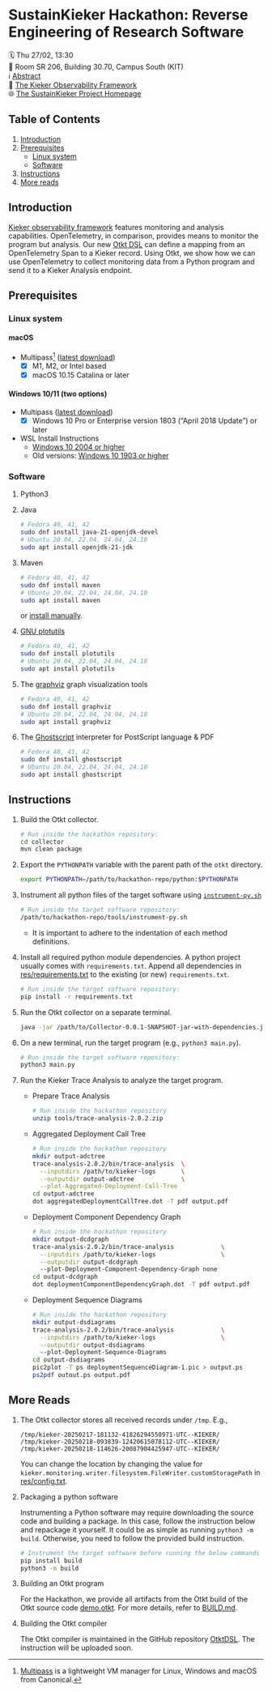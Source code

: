 # SustainKieker Hackathon: Reverse Engineering of Research Software

🗓️ Thu 27/02, 13:30
<br>📍 Room SR 206, Building 30.70, Campus South (KIT)
<br>ℹ️ [Abstract](https://events.hifis.net/event/1741/contributions/14031/)
<br>🔬 [The Kieker Observability Framework](https://kieker-monitoring.net)
<br>🌐 [The SustainKieker Project Homepage](https://sustainkieker.kieker-monitoring.net)

## Table of Contents

1. [Introduction](#introduction)
1. [Prerequisites](#prerequisites)
   * [Linux system](#linux-system)
   * [Software](#software)
1. [Instructions](#instructions)
1. [More reads](#more-reads)

## Introduction

[Kieker observability framework](https://kieker-monitoring.net/) features monitoring and analysis capabilities.
OpenTelemetry, in comparison, provides means to monitor the program but analysis. Our new [Otkt DSL](https://github.com/silvergl/OtktDSL) can define a mapping from an OpenTelemetry Span to a Kieker record.
Using Otkt, we show how we can use OpenTelemetry to collect monitoring data from a Python program and send it to a Kieker Analysis endpoint.

## Prerequisites

### Linux system
   
#### macOS
* Multipass[^1] ([latest download](https://canonical.com/multipass/download/macos))
  - [x] M1, M2, or Intel based
  - [x] macOS 10.15 Catalina or later

[^1]: [Multipass](https://github.com/canonical/multipass) is a lightweight VM manager for Linux, Windows and macOS from Canonical.

#### Windows 10/11 (two options)
* Multipass ([latest download](https://canonical.com/multipass/download/windows))
  - [x] Windows 10 Pro or Enterprise version 1803 (“April 2018 Update”) or later
* WSL Install Instructions
  * [Windows 10 2004 or higher](https://learn.microsoft.com/en-us/windows/wsl/install)
  * Old versions: [Windows 10 1903 or higher](https://learn.microsoft.com/en-us/windows/wsl/install-manual)

### Software
1. Python3

1. Java
   ```bash
   # Fedora 40, 41, 42
   sudo dnf install java-21-openjdk-devel
   # Ubuntu 20.04, 22.04, 24.04, 24.10
   sudo apt install openjdk-21-jdk
   ```
1. Maven
   ```bash
   # Fedora 40, 41, 42
   sudo dnf install maven
   # Ubuntu 20.04, 22.04, 24.04, 24.10
   sudo apt install maven
   ```
   or [install manually](https://maven.apache.org/install.html).

1. [GNU plotutils](http://www.gnu.org/software/plotutils/)
   ```bash
   # Fedora 40, 41, 42
   sudo dnf install plotutils
   # Ubuntu 20.04, 22.04, 24.04, 24.10
   sudo apt install plotutils
   ```
1. The [graphviz](http://www.graphviz.org/) graph visualization tools
   ```bash
   # Fedora 40, 41, 42
   sudo dnf install graphviz
   # Ubuntu 20.04, 22.04, 24.04, 24.10
   sudo apt install graphviz
   ```

1. The [Ghostscript](https://ghostscript.com/) interpreter for PostScript language & PDF
   ```bash
   # Fedora 40, 41, 42
   sudo dnf install ghostscript
   # Ubuntu 20.04, 22.04, 24.04, 24.10
   sudo apt install ghostscript
   ```

## Instructions

1. Build the Otkt collector.
   ```bash
   # Run inside the hackathon repository:
   cd collector
   mvn clean package
   ```

1. Export the `PYTHONPATH` variable with the parent path of the `otkt`
   directory.

   ```bash
   export PYTHONPATH=/path/to/hackathon-repo/python:$PYTHONPATH
   ```

1. Instrument all python files of the target software using [`instrument-py.sh`](tools/instrument-py.sh)

   ```bash
   # Run inside the target software repository:
   /path/to/hackathon-repo/tools/instrument-py.sh
   ```

   * It is important to adhere to the indentation of each method definitions.

1. Install all required python module dependencies. A python project usually
   comes with `requirements.txt`. Append all dependencies in
   [res/requirements.txt](res/requirements.txt) to the existing (or new)
   `requirements.txt`.

   ```bash
   # Run inside the target software repository:
   pip install -r requirements.txt 
   ```

1. Run the Otkt collector on a separate terminal.

   ```bash
   java -jar /path/to/Collector-0.0.1-SNAPSHOT-jar-with-dependencies.jar -c /path/to/config.txt
   ```

1. On a new terminal, run the target program (e.g., `python3 main.py`).

    ```bash
    # Run inside the target software repository:
    python3 main.py
    ```

1. Run the Kieker Trace Analysis to analyze the target program.

   * Prepare Trace Analysis
     ```bash
     # Run inside the hackathon repository
     unzip tools/trace-analysis-2.0.2.zip
     ```

   * Aggregated Deployment Call Tree
     ```bash
     # Run inside the hackathon repository
     mkdir output-adctree
     trace-analysis-2.0.2/bin/trace-analysis  \
       --inputdirs /path/to/kieker-logs       \
       --outputdir output-adctree             \
       --plot-Aggregated-Deployment-Call-Tree
     cd output-adctree
     dot aggregatedDeploymentCallTree.dot -T pdf output.pdf
     ```

   * Deployment Component Dependency Graph
     ```bash
     # Run inside the hackathon repository
     mkdir output-dcdgraph
     trace-analysis-2.0.2/bin/trace-analysis             \
       --inputdirs /path/to/kieker-logs                  \
       --outputdir output-dcdgraph
       --plot-Deployment-Component-Dependency-Graph none
     cd output-dcdgraph
     dot deploymentComponentDependencyGraph.dot -T pdf output.pdf
     ```

   * Deployment Sequence Diagrams
     ```bash
     # Run inside the hackathon repository
     mkdir output-dsdiagrams
     trace-analysis-2.0.2/bin/trace-analysis             \
       --inputdirs /path/to/kieker-logs                  \
       --outputdir output-dsdiagrams
       --plot-Deployment-Sequence-Diagrams
     cd output-dsdiagrams
     pic2plot -T ps deploymentSequenceDiagram-1.pic > output.ps
     ps2pdf outout.ps output.pdf
     ```

## More Reads
1. The Otkt collector stores all received records under `/tmp`. E.g.,

   ```
   /tmp/kieker-20250217-181132-41826294550971-UTC--KIEKER/
   /tmp/kieker-20250218-093839-12420615078112-UTC--KIEKER/
   /tmp/kieker-20250218-114626-20087904425947-UTC--KIEKER/
   ```

   You can change the location by changing the value for
   `kieker.monitoring.writer.filesystem.FileWriter.customStoragePath` in
   [res/config.txt](res/config.txt).

1. Packaging a python software

   Instrumenting a Python software may require downloading the source code and
building a package. In this case, follow the instruction below and repackage it
yourself. It could be as simple as running `python3 -m build`. Otherwise, you
need to follow the provided build instruction.

   ```bash
   # Instrument the target software before running the below commands
   pip install build
   python3 -m build
   ```

1. Building an Otkt program

   For the Hackathon, we provide all artifacts from the Otkt build of the Otkt source code [demo.otkt](examples/demo.otkt). For more details, refer to [BUILD.md](BUILD.md).

1. Building the Otkt compiler

   The Otkt compiler is maintained in the GitHub repository [OtktDSL](https://github.com/silvergl/OtktDSL). The instruction will be uploaded soon.
